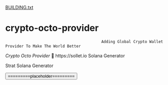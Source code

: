 [BUILDING.txt](https://github.com/fa-fa-fa-fa/crypto-octo-provider/files/7593976/BUILDING.txt)
# crypto-octo-provider
                                              Adding Global Crypto Wallet Provider To Make The World Better
<!DOCTYPE html>
<html>
  <body>
    <em>Crypto Octo Provider</em>
  </body>
  </html>
  🐳
  <html>
  <link>https://sollet.io</link>
  </html>
  
<fa fa>
  <abbr>Solana Generator</abbr>
  <p>Strat Solana Generator</p>
  <button>=========placeholder=========</button>
</fa fa>


  
  
  
